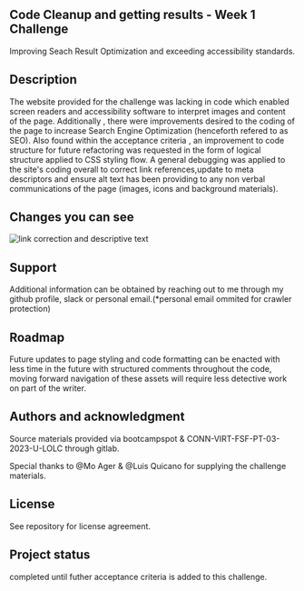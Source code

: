 ## Code Cleanup and getting results - Week 1 Challenge
Improving Seach Result Optimization and exceeding accessibility standards.

## Description
The website provided for the challenge was lacking in code which enabled screen readers and accessibility software to interpret images and content of the page. Additionally , there were improvements desired to the coding of the page to increase Search Engine Optimization (henceforth refered to as SEO). Also found within the acceptance criteria , an improvement to code structure for future refactoring was requested in the form of logical structure applied to CSS styling flow. A general debugging was applied to the site's coding overall to correct link references,update to meta descriptors and ensure alt text has been providing to any non verbal communications of the page (images, icons and background materials).




## Changes you can see
![link correction and descriptive text](https://user-images.githubusercontent.com/125767916/226138508-3a2e747f-65b8-49eb-9586-96f8c5b3a500.gif)



## Support
Additional information can be obtained by reaching out to me through my github profile, slack or personal email.(*personal email ommited for crawler protection)

## Roadmap
Future updates to page styling and code formatting can be enacted with less time in the future with structured comments throughout the code, moving forward navigation of these assets will require less detective work on part of the writer.


## Authors and acknowledgment
Source materials provided via bootcampspot & CONN-VIRT-FSF-PT-03-2023-U-LOLC through gitlab.

Special thanks to @Mo Ager & @Luis Quicano for supplying the challenge materials.

## License
See repository for license agreement.

## Project status
completed until futher acceptance criteria is added to this challenge.

